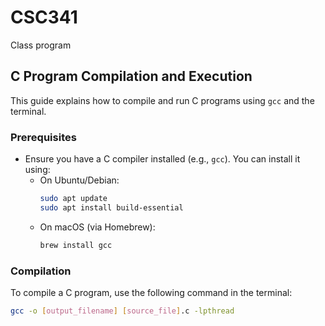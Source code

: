 # CSC341
Class program

## C Program Compilation and Execution

This guide explains how to compile and run C programs using `gcc` and the terminal.

### Prerequisites

- Ensure you have a C compiler installed (e.g., `gcc`). You can install it using:
  - On Ubuntu/Debian:
    ```bash
    sudo apt update
    sudo apt install build-essential
    ```
  - On macOS (via Homebrew):
    ```bash
    brew install gcc
    ```

### Compilation

To compile a C program, use the following command in the terminal:

```bash
gcc -o [output_filename] [source_file].c -lpthread
